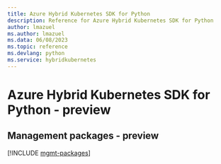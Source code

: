 ```yaml
---
title: Azure Hybrid Kubernetes SDK for Python
description: Reference for Azure Hybrid Kubernetes SDK for Python
author: lmazuel
ms.author: lmazuel
ms.data: 06/08/2023
ms.topic: reference
ms.devlang: python
ms.service: hybridkubernetes
---
```

# Azure Hybrid Kubernetes SDK for Python - preview

## Management packages - preview
[!INCLUDE [mgmt-packages](hybrid-kubernetes-mgmt-index.md)]
